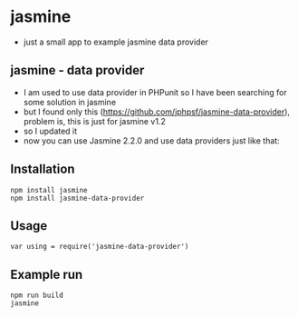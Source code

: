 # jasmine

- just a small app to example jasmine data provider

## jasmine - data provider

- I am used to use data provider in PHPunit so I have been searching for some solution in jasmine
- but I found only this (https://github.com/jphpsf/jasmine-data-provider), problem is, this is just for jasmine v1.2
- so I updated it
- now you can use Jasmine 2.2.0 and use data providers just like that:
 
## Installation
 
    npm install jasmine
    npm install jasmine-data-provider
 
## Usage
 
    var using = require('jasmine-data-provider')

## Example run

    npm run build
    jasmine
